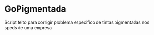 # GoPigmentada
Script feito para corrigir problema especifico de tintas pigmentadas nos speds de uma empresa
